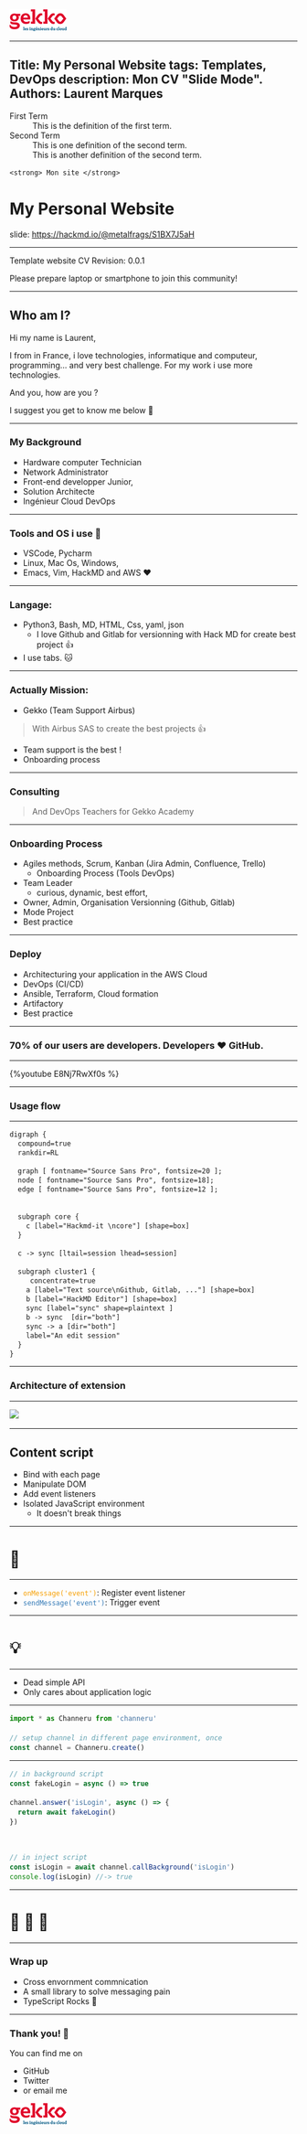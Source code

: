<img src="img/LOGO_GEKKO_LES-INGENIEURS-DU-CLOUD_RVB-1_import.png" alt="Italian Trulli">

---
Title: My Personal Website
tags: Templates, DevOps
description: Mon CV "Slide Mode".
Authors: Laurent Marques
---

<dl>
  <dt>First Term</dt>
  <dd>This is the definition of the first term.</dd>
  <dt>Second Term</dt>
  <dd>This is one definition of the second term. </dd>
  <dd>This is another definition of the second term.</dd>
</dl>

```css=
<strong> Mon site </strong>
```

# My Personal Website

<!-- Put the link to this slide here so people can follow -->
slide: https://hackmd.io/@metalfrags/S1BX7J5aH

---


Template website CV Revision: 0.0.1

Please prepare laptop or smartphone to join this community!

---

## Who am I?
Hi my name is Laurent,

I from in France, i love technologies, informatique and computeur, programming... and very best challenge.
For my work i use more technologies.

And you, how are you ?

I suggest you get to know me below :8ball: 

---

### My Background

- Hardware computer Technician
- Network Administrator
- Front-end developper Junior, 
- Solution Architecte 
- Ingénieur Cloud DevOps

---
### Tools and OS i use :100: 
- VSCode, Pycharm
- Linux, Mac Os, Windows, 
- Emacs, Vim, HackMD and AWS :heart: 

---


### Langage: 

- Python3, Bash, MD, HTML, Css, yaml, json
    - I love Github and Gitlab for versionning with  Hack MD for create best project :+1: 
- I use tabs. :cat: 

---

### Actually Mission:
- Gekko (Team Support Airbus)
 >With Airbus SAS to create the best projects :+1:
- Team support is the best !
- Onboarding process

---

### Consulting
>And DevOps Teachers for Gekko Academy

---

### Onboarding Process
- Agiles methods, Scrum, Kanban (Jira Admin, Confluence, Trello) 
    - Onboarding Process (Tools DevOps)
- Team Leader
    - curious, dynamic, best effort, 
- Owner, Admin, Organisation Versionning (Github, Gitlab)
- Mode Project
- Best practice

---

### Deploy 
- Architecturing your application in the AWS Cloud
- DevOps (CI/CD)
- Ansible, Terraform, Cloud formation
- Artifactory 
- Best practice

---

### 70% of our users are developers. Developers :heart: GitHub.

---

{%youtube E8Nj7RwXf0s %}

---

### Usage flow

---


```graphviz
digraph {
  compound=true
  rankdir=RL

  graph [ fontname="Source Sans Pro", fontsize=20 ];
  node [ fontname="Source Sans Pro", fontsize=18];
  edge [ fontname="Source Sans Pro", fontsize=12 ];


  subgraph core {
    c [label="Hackmd-it \ncore"] [shape=box]
  }
  
  c -> sync [ltail=session lhead=session]

  subgraph cluster1 {
     concentrate=true
    a [label="Text source\nGithub, Gitlab, ..."] [shape=box]
    b [label="HackMD Editor"] [shape=box]
    sync [label="sync" shape=plaintext ]
    b -> sync  [dir="both"]
    sync -> a [dir="both"]
    label="An edit session"
  }
}
```

---

### Architecture of extension

---

![](https://i.imgur.com/ij69tPh.png)

---

## Content script

- Bind with each page
- Manipulate DOM
- Add event listeners
- Isolated JavaScript environment
  - It doesn't break things

---

# :fork_and_knife: 

---

<style>
code.blue {
  color: #337AB7 !important;
}
code.orange {
  color: #F7A004 !important;
}
</style>

- <code class="orange">onMessage('event')</code>: Register event listener
- <code class="blue">sendMessage('event')</code>: Trigger event

---

# :bulb: 

---

- Dead simple API
- Only cares about application logic

---

```typescript
import * as Channeru from 'channeru'

// setup channel in different page environment, once
const channel = Channeru.create()
```

---

```typescript
// in background script
const fakeLogin = async () => true

channel.answer('isLogin', async () => {
  return await fakeLogin()
})
```

<br>

```typescript
// in inject script
const isLogin = await channel.callBackground('isLogin')
console.log(isLogin) //-> true
```

---

# :100: :muscle: :tada:

---

### Wrap up

- Cross envornment commnication
- A small library to solve messaging pain
- TypeScript Rocks :tada: 

---

### Thank you! :sheep: 

You can find me on

- GitHub
- Twitter
- or email me

![Gekko](https://github.com/Les-Geeks/Documentation/blob/dev/img/LOGO_GEKKO_LES-INGENIEURS-DU-CLOUD_RVB-1_import.png)
